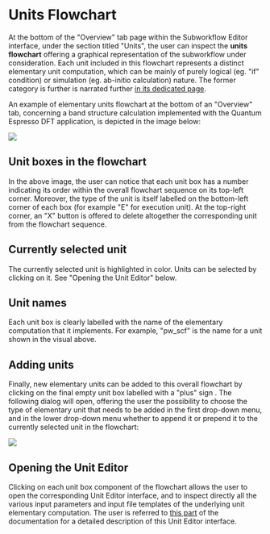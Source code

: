 # Units Flowchart

At the bottom of the "Overview" tab page within the Subworkflow Editor interface, under the section titled "Units", the user can inspect the **units flowchart** offering a graphical representation of the subworkflow under consideration. Each unit included in this flowchart represents a distinct elementary unit computation, which can be mainly of purely logical (eg. "if" condition) or simulation (eg. ab-initio calculation) nature. The former category is further is narrated further [in its dedicated page](../../workflows/components/units.md).

An example of elementary units flowchart at the bottom of an "Overview" tab, concerning a band structure calculation implemented with the Quantum Espresso DFT application, is depicted in the image below:  

<img src="/images/workflow-designer/units-flowchart.png"/>

## Unit boxes in the flowchart

In the above image, the user can notice that each unit box has a number indicating its order within the overall flowchart sequence on its top-left corner. Moreover, the type of the unit is itself labelled on the bottom-left corner of each box (for example "E" for execution unit). At the top-right corner, an "X" button is offered to delete altogether the corresponding unit from the flowchart sequence.

## Currently selected unit

The currently selected unit is highlighted in color. Units can be selected by clicking on it. See "Opening the Unit Editor" below.

## Unit names

Each unit box is clearly labelled with the name of the elementary computation that it implements. For example, "pw_scf" is the name for a unit shown in the visual above. 

## Adding units

Finally, new elementary units can be added to this overall flowchart by clicking on the final empty unit box labelled with a "plus" sign <i class="zmdi zmdi-plus zmdi-hc-border"></i>. The following dialog will open, offering the user the possibility to choose the type of elementary unit that needs to be added in the first drop-down menu, and in the lower drop-down menu whether to append it or prepend it to the currently selected unit in the flowchart:

<img src="/images/workflow-designer/new-units.png"/>

## Opening the Unit Editor

Clicking on each unit box component of the flowchart allows the user to open the corresponding Unit Editor interface, and to inspect directly all the various input parameters and input file templates of the underlying unit elementary computation. The user is referred to [this part](../unit-editor.md) of the documentation for a detailed description of this Unit Editor interface.
